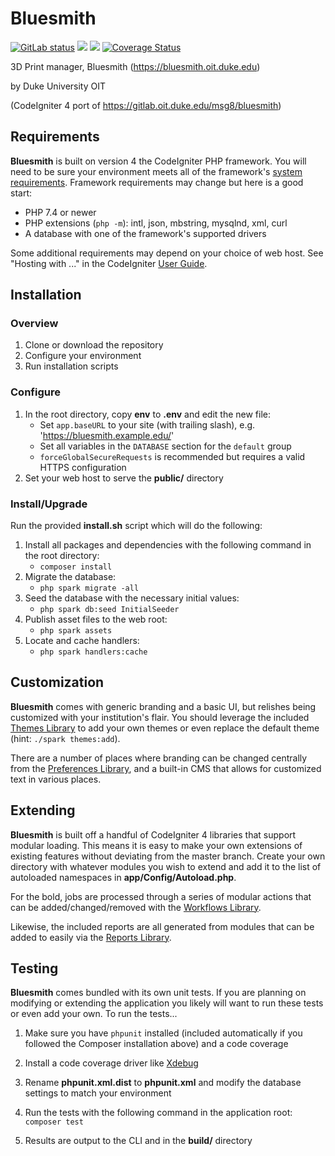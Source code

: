 # Bluesmith

[![GitLab status](https://gitlab.oit.duke.edu/academic-technology/bluesmith/badges/develop/pipeline.svg)](https://gitlab.oit.duke.edu/academic-technology/bluesmith/commits/develop)
[![](https://github.com/duke-bluesmith/bluesmith/workflows/PHPUnit/badge.svg)](https://github.com/organization/project/actions/workflows/phpunit.yml)
[![](https://github.com/duke-bluesmith/bluesmith/workflows/PHPStan/badge.svg)](https://github.com/organization/project/actions/workflows/phpstan.yml)
[![Coverage Status](https://coveralls.io/repos/github/duke-bluesmith/bluesmith/badge.svg?branch=develop)](https://coveralls.io/github/duke-bluesmith/bluesmith?branch=develop)

3D Print manager, Bluesmith (https://bluesmith.oit.duke.edu)

by Duke University OIT

(CodeIgniter 4 port of https://gitlab.oit.duke.edu/msg8/bluesmith)

## Requirements

**Bluesmith** is built on version 4 the CodeIgniter PHP framework. You will need to be
sure your environment meets all of the framework's
[system requirements](https://codeigniter4.github.io/userguide/intro/requirements.html).
Framework requirements may change but here is a good start:

* PHP 7.4 or newer
* PHP extensions (`php -m`): intl, json, mbstring, mysqlnd, xml, curl
* A database with one of the framework's supported drivers

Some additional requirements may depend on your choice of web host. See "Hosting with ..."
in the CodeIgniter [User Guide](https://codeigniter4.github.io/userguide/installation/running.html).

## Installation

### Overview

1. Clone or download the repository
2. Configure your environment
3. Run installation scripts

### Configure

1. In the root directory, copy **env** to **.env** and edit the new file:
	* Set `app.baseURL` to your site (with trailing slash), e.g. 'https://bluesmith.example.edu/'
	* Set all variables in the `DATABASE` section for the `default` group
	* `forceGlobalSecureRequests` is recommended but requires a valid HTTPS configuration
2. Set your web host to serve the **public/** directory

### Install/Upgrade

Run the provided **install.sh** script which will do the following:

1. Install all packages and dependencies with the following command in the root directory:
	* `composer install`
2. Migrate the database:
	* `php spark migrate -all`
3. Seed the database with the necessary initial values:
	* `php spark db:seed InitialSeeder`
4. Publish asset files to the web root:
	* `php spark assets`
5. Locate and cache handlers:
	* `php spark handlers:cache`

## Customization

**Bluesmith** comes with generic branding and a basic UI, but relishes being customized with
your institution's flair. You should leverage the included
[Themes Library](https://github.com/tattersoftware/codeigniter4-themes) to add your own
themes or even replace the default theme (hint: `./spark themes:add`).

There are a number of places where branding can be changed centrally from the
[Preferences Library](https://github.com/tattersoftware/codeigniter4-preferences), and a built-in
CMS that allows for customized text in various places.

## Extending

**Bluesmith** is built off a handful of CodeIgniter 4 libraries that support modular loading.
This means it is easy to make your own extensions of existing features without deviating
from the master branch. Create your own directory with whatever modules you wish to extend
and add it to the list of autoloaded namespaces in **app/Config/Autoload.php**.

For the bold, jobs are processed through a series of modular actions that can be
added/changed/removed with the
[Workflows Library](https://github.com/tattersoftware/codeigniter4-workflows). 

Likewise, the included reports are all generated from modules that can be added to easily
via the [Reports Library](https://github.com/tattersoftware/codeigniter4-reports).

## Testing

**Bluesmith** comes bundled with its own unit tests. If you are planning on modifying or
extending the application you likely will want to run these tests or even add your own.
To run the tests...

1. Make sure you have `phpunit` installed (included automatically if you followed the Composer
installation above) and a code coverage

2. Install a code coverage driver like [Xdebug](http://xdebug.org)

3. Rename **phpunit.xml.dist** to **phpunit.xml** and modify the database settings to match your environment

4. Run the tests with the following command in the application root: `composer test`

5. Results are output to the CLI and in the **build/** directory
